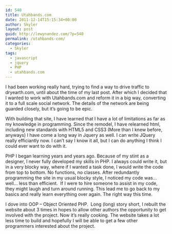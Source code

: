 ```yaml
---
id: 540
title: Utahbands.com
date: 2011-12-14T15:15:34+00:00
author: Skyler
layout: post
guid: http://lewynandez.com/?p=540
permalink: /utahbands-com/
categories:
  - Skyler
tags:
  - javascript
  - jquery
  - PHP
  - utahbands.com
---
```

I had been working really hard, trying to find a way to drive traffic to dryearth.com, until about the time of my last post. After which I decided that I wanted to work with Utahbands.com and reform it in a big way, converting it to a full scale social network. The details of the network are being guarded closely, but it&#8217;s going to be epic.

With building that site, I have learned that I have a lot of limitations as far as my knowledge in programming. Since the remodel, I have relearned html, including new standards with HTML5 and CSS3 (More than I knew before, anyways) I have come a long way in Jquery as well. I can write JQuery really efficiantly now. I can&#8217;t say I know it all, but I can do anything I think I could ever want to do with it.

PHP I began learning years and years ago. Because of my stint as a designer, I never fully developed my skills in PHP. I always could write it, but in a very blocky way, where if I wanted a task done, I would write the code from top to bottom. No functions, no classes. After redundantly programming the site in my usual blocky style, I noticed my code was&#8230; well&#8230; less than efficient.  If I were to hire someone to assist in my code, they might laugh and turn around running. This lead me to go back to my basics and really learn everything over again. The right way this time.

I dove into OOP &#8211; Object Oriented PHP.  Long (long) story short, I rebuilt the website about 3 times in hopes to allow other authors the opportunity to get involved with the project. Now it&#8217;s really cooking. The website takes a lot less time to build and hopefully I will be able to get a few other programmers interested about the project.